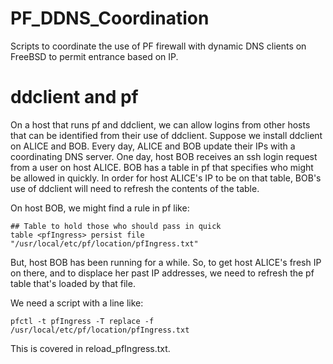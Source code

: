 # PF_DDNS_Coordination
Scripts to coordinate the use of PF firewall with dynamic DNS clients on FreeBSD to permit entrance based on IP.

# ddclient and pf
On a host that runs pf and ddclient, we can allow logins from other hosts that can be identified from their use of ddclient.  Suppose we install ddclient on ALICE and BOB.  Every day, ALICE and BOB update their IPs with a coordinating DNS server.  One day, host BOB receives an ssh login request from a user on host ALICE.  BOB has a table in pf that specifies who might be allowed in quickly.  In order for host ALICE's IP to be on that table, BOB's use of ddclient will need to refresh the contents of the table.  

On host BOB, we might find a rule in pf like:

```
## Table to hold those who should pass in quick
table <pfIngress> persist file "/usr/local/etc/pf/location/pfIngress.txt"
```
But, host BOB has been running for a while.  So, to get host ALICE's fresh IP on there, and to displace her past IP addresses, we need to refresh the pf table that's loaded by that file.

We need a script with a line like:
```
pfctl -t pfIngress -T replace -f /usr/local/etc/pf/location/pfIngress.txt
```
This is covered in reload_pfIngress.txt.
